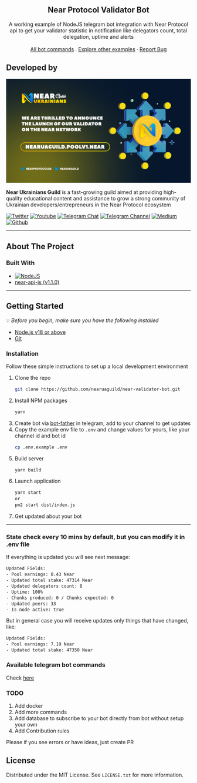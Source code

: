 <!-- PROJECT LOGO -->
<br />
<div style="text-align: center;">
  <h2 style="text-align: center;">Near Protocol Validator Bot</h2>

  <p style="text-align: center;">
    A working example of NodeJS telegram bot integration with Near Protocol api to get your validator statistic in notification like delegators count, total delegation, uptime and alerts
    <br />
    <br />
    <a href="https://nearuaguild.github.io/near-validator-bot/#/">All bot commands</a>
    .
    <a href="https://github.com/nearuaguild"> Explore other examples</a>
    ·
    <a href="https://github.com/nearuaguild/near-validator-bot/issues">Report Bug</a>
  </p>
</div>

## Developed by

![Near Ukrainians Guild cover](./images/validator.png)

**Near Ukrainians Guild** is a fast-growing guild aimed at providing high-quality educational content and assistance to grow a strong community of Ukrainian developers/entrepreneurs in the Near Protocol ecosystem

[![Twitter][twitter]][twitter-url]
[![Youtube][youtube]][youtube-url]
[![Telegram Chat][telegram-chat]][telegram-chat-url]
[![Telegram Channel][telegram-channel]][telegram-channel-url]
[![Medium][medium]][medium-url]
[![Github][github]][github-url]

---

<!-- ABOUT THE PROJECT -->

## About The Project


### Built With

- [![NodeJS][node.js]](https://nodejs.org/en/)
- [near-api-js (v1.1.0)](https://github.com/near/near-api-js)

---

<!-- GETTING STARTED -->

## Getting Started

💡 _Before you begin, make sure you have the following installed_

- [Node.js v18 or above](https://nodejs.org/en/download/)
- [Git](https://git-scm.com/book/en/v2/Getting-Started-Installing-Git/)

### Installation

Follow these simple instructions to set up a local development environment

1. Clone the repo
   ```sh
   git clone https://github.com/nearuaguild/near-validator-bot.git
   ```
2. Install NPM packages
   ```sh
   yarn
   ```
3. Create bot via [bot-father](https://telegram.me/BotFather) in telegram, add to your channel to get updates
4. Copy the example env file to `.env` and change values for yours, like your channel id and bot id
   ```sh
   cp .env.example .env
   ```
5. Build server
   ```sh
   yarn build
   ```
6. Launch application
   ```sh
   yarn start
   or
   pm2 start dist/index.js
   ```
7. Get updated about your bot

---

### State check every 10 mins by default, but you can modify it in .env file

If everything is updated you will see next message:
```
Updated Fields:
- Pool earnings: 0.43 Near
- Updated total stake: 47314 Near
- Updated delegators count: 8
- Uptime: 100%
- Chunks produced: 0 / Chunks expected: 0
- Updated peers: 33
- Is node active: true
```
But in general case you will receive updates only things that have changed, like:
```
Updated Fields:
- Pool earnings: 7.19 Near
- Updated total stake: 47350 Near
```

### Available telegram bot commands

Check [here](https://nearuaguild.github.io/near-validator-bot/#/)

### TODO

1. Add docker
2. Add more commands
3. Add database to subscribe to your bot directly from bot without setup your own
4. Add Contribution rules

Please if you see errors or have ideas, just create PR

<!-- LICENSE -->

## License

Distributed under the MIT License. See `LICENSE.txt` for more information.

<!-- MARKDOWN LINKS & IMAGES -->
<!-- https://www.markdownguide.org/basic-syntax/#reference-style-links -->

<!-- Built with -->

[node.js]: https://img.shields.io/badge/nodejs-000000?style=for-the-badge&logo=nodedotjs&logoColor=white

<!-- Socials -->

[twitter]: https://img.shields.io/badge/news-1DA1F2?style=for-the-badge&logo=twitter&logoColor=white
[youtube]: https://img.shields.io/badge/broadcasting-282828?style=for-the-badge&logo=youtube&logoColor=ff0000
[medium]: https://img.shields.io/badge/articles-202020?style=for-the-badge&logo=medium&logoColor=ffffff
[telegram-chat]: https://img.shields.io/badge/chat-229ED9?style=for-the-badge&logo=telegram&logoColor=white
[telegram-channel]: https://img.shields.io/badge/channel-229ED9?style=for-the-badge&logo=telegram&logoColor=white
[github]: https://img.shields.io/badge/code-000000?style=for-the-badge&logo=github&logoColor=ffffff
[twitter-url]: https://twitter.com/nearuaguild
[youtube-url]: https://www.youtube.com/@nearprotocolukraineguild4064
[medium-url]: https://medium.com/near-protocol-ua
[telegram-chat-url]: https://t.me/nearprotocolua
[telegram-channel-url]: https://t.me/nearprotocoluachannel
[github-url]: https://github.com/nearuaguild